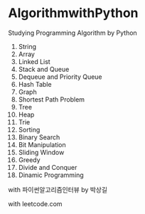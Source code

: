 # AlgorithmwithPython
Studying Programming Algorithm by Python


1. String
2. Array
3. Linked List
4. Stack and Queue
5. Dequeue and Priority Queue
6. Hash Table
7. Graph
8. Shortest Path Problem
9. Tree
10. Heap
11. Trie
12. Sorting
13. Binary Search
14. Bit Manipulation
15. Sliding Window
16. Greedy
17. Divide and Conquer
18. Dinamic Programming





with 파이썬알고리즘인터뷰 by 박상길

with leetcode.com
